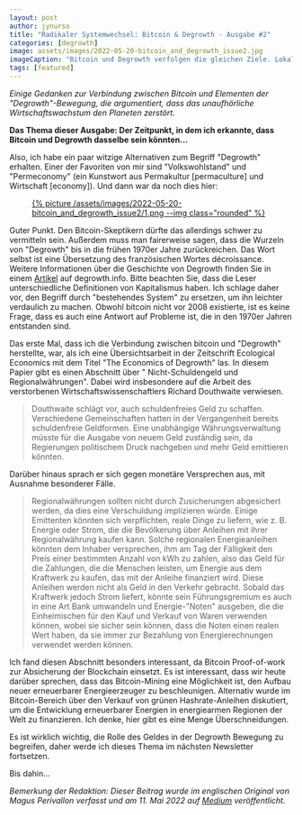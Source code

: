```yaml
---
layout: post
author: jynurso
title: "Radikaler Systemwechsel: Bitcoin & Degrowth - Ausgabe #2"
categories: [degrowth]
image: assets/images/2022-05-20-bitcoin_and_degrowth_issue2.jpg
imageCaption: "Bitcoin und Degrowth verfolgen die gleichen Ziele. Lokalismus, das Ende des Schuldengeldes und ein bescheidenes Leben. Bildnachweis: Palu Malerba"
tags: [featured]
---
```


_Einige Gedanken zur Verbindung zwischen Bitcoin und Elementen der "Degrowth"-Bewegung, die argumentiert, dass das unaufhörliche Wirtschaftswachstum den Planeten zerstört._

**Das Thema dieser Ausgabe: Der Zeitpunkt, in dem ich erkannte, dass Bitcoin und Degrowth dasselbe sein könnten...**

Also, ich habe ein paar witzige Alternativen zum Begriff "Degrowth" erhalten. Einer der Favoriten von mir sind "Volkswohlstand" und "Permeconomy" (ein Kunstwort aus Permakultur [permaculture] und Wirtschaft [economy]). Und dann war da noch dies hier:

<div class="row justify-content-center">
<figure class="figure col-md-6">
<a href="https://twitter.com/tomjmaxwell/status/1522071126846980097" target="_blank">
{% picture /assets/images/2022-05-20-bitcoin_and_degrowth_issue2/1.png --img class="rounded" %}
</a>
</figure>
</div>


Guter Punkt. Den Bitcoin-Skeptikern dürfte das allerdings schwer zu vermitteln sein. Außerdem muss man fairerweise sagen, dass die Wurzeln von "Degrowth" bis in die frühen 1970er Jahre zurückreichen. Das Wort selbst ist eine Übersetzung des französischen Wortes décroissance. Weitere Informationen über die Geschichte von Degrowth finden Sie in einem [Artikel](https://www.degrowth.info/de/degrowth-de) auf degrowth.info. Bitte beachten Sie, dass die Leser unterschiedliche Definitionen von Kapitalismus haben. Ich schlage daher vor, den Begriff durch "bestehendes System" zu ersetzen, um ihn leichter verdaulich zu machen. Obwohl bitcoin nicht vor 2008 existierte, ist es keine Frage, dass es auch eine Antwort auf Probleme ist, die in den 1970er Jahren entstanden sind.

Das erste Mal, dass ich die Verbindung zwischen bitcoin und "Degrowth" herstellte, war, als ich eine Übersichtsarbeit in der Zeitschrift Ecological Economics mit dem Titel "The Economics of Degrowth" las. In diesem Papier gibt es einen Abschnitt über " Nicht-Schuldengeld und Regionalwährungen". Dabei wird insbesondere auf die Arbeit des verstorbenen Wirtschaftswissenschaftlers Richard Douthwaite verwiesen.

> Douthwaite schlägt vor, auch schuldenfreies Geld zu schaffen. Verschiedene Gemeinschaften hatten in der Vergangenheit bereits schuldenfreie Geldformen. Eine unabhängige Währungsverwaltung müsste für die Ausgabe von neuem Geld zuständig sein, da Regierungen politischem Druck nachgeben  und mehr Geld emittieren könnten.

Darüber hinaus sprach er sich gegen monetäre Versprechen aus, mit Ausnahme besonderer Fälle.

> Regionalwährungen sollten nicht durch Zusicherungen abgesichert werden, da dies eine Verschuldung implizieren würde. Einige Emittenten könnten sich verpflichten, reale Dinge zu liefern, wie z. B. Energie oder Strom, die die Bevölkerung über Anleihen mit ihrer Regionalwährung kaufen kann. Solche regionalen Energieanleihen könnten dem Inhaber versprechen, ihm am Tag der Fälligkeit den Preis einer bestimmten Anzahl von kWh zu zahlen, also das Geld für die Zahlungen, die die Menschen leisten, um Energie aus dem Kraftwerk zu kaufen, das mit der Anleihe finanziert wird. Diese Anleihen werden nicht als Geld in den Verkehr gebracht. Sobald das Kraftwerk jedoch Strom liefert, könnte sein Führungsgremium es auch in eine Art Bank umwandeln und Energie-"Noten" ausgeben, die die Einheimischen für den Kauf und Verkauf von Waren verwenden können, wobei sie sicher sein können, dass die Noten einen realen Wert haben, da sie immer zur Bezahlung von Energierechnungen verwendet werden können.

Ich fand diesen Abschnitt besonders interessant, da Bitcoin Proof-of-work zur Absicherung der Blockchain einsetzt. Es ist interessant, dass wir heute darüber sprechen, dass das Bitcoin-Mining eine Möglichkeit ist, den Aufbau neuer erneuerbarer Energieerzeuger zu beschleunigen. Alternativ wurde im Bitcoin-Bereich über den Verkauf von grünen Hashrate-Anleihen diskutiert, um die Entwicklung erneuerbarer Energien in energiearmen Regionen der Welt zu finanzieren. Ich denke, hier gibt es eine Menge Überschneidungen.

Es ist wirklich wichtig, die Rolle des Geldes in der Degrowth Bewegung zu begreifen, daher werde ich dieses Thema im nächsten Newsletter fortsetzen.

Bis dahin...


_Bemerkung der Redaktion: Dieser Beitrag wurde im englischen Original von Magus Perivallon verfasst und am 11. Mai 2022 auf [Medium](https://medium.com/ladies-in-bitcoin/radical-system-change-bitcoin-degrowth-issue-2-cd9e1651e1a3) veröffentlicht._

